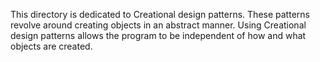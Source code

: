 This directory is dedicated to Creational design patterns.
These patterns revolve around creating objects in an abstract manner.
Using Creational design patterns allows the program to be independent of how and what objects are created. 
